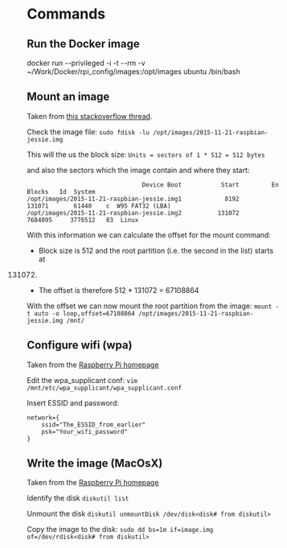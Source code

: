 # Commands

## Run the Docker image
docker run --privileged -i -t --rm -v ~/Work/Docker/rpi_config/images:/opt/images ubuntu /bin/bash

## Mount an image
Taken from [this stackoverflow thread](https://unix.stackexchange.com/questions/82314/how-to-find-the-type-of-img-file-and-mount-it).

Check the image file:
`sudo fdisk -lu /opt/images/2015-11-21-raspbian-jessie.img`

This will the us the block size:
`Units = sectors of 1 * 512 = 512 bytes`

and also the sectors which the image contain and where they start:
```
                                Device Boot           Start         En       Blocks   Id  System
/opt/images/2015-11-21-raspbian-jessie.img1            8192      131071       61440    c  W95 FAT32 (LBA)
/opt/images/2015-11-21-raspbian-jessie.img2          131072     7684095     3776512   83  Linux
```

With this information we can calculate the offset for the mount command:
- Block size is 512 and the root partition (i.e. the second in the list) starts at
131072.
- The offset is therefore 512 * 131072 = 67108864

With the offset we can now mount the root partition from the image:
`mount -t auto -o loop,offset=67108864 /opt/images/2015-11-21-raspbian-jessie.img /mnt/`

## Configure wifi (wpa)
Taken from the [Raspberry Pi homepage](https://www.raspberrypi.org/documentation/configuration/wireless/wireless-cli.md)

Edit the wpa_supplicant conf:
`vim /mnt/etc/wpa_supplicant/wpa_supplicant.conf`

Insert ESSID and password:
```
network={
    ssid="The_ESSID_from_earlier"
    psk="Your_wifi_password"
}
```

## Write the image (MacOsX)
Taken from the [Raspberry Pi homepage](https://www.raspberrypi.org/documentation/installation/installing-images/mac.md)

Identify the disk
`diskutil list`

Unmount the disk
`diskutil unmountDisk /dev/disk<disk# from diskutil>`

Copy the image to the disk:
`sudo dd bs=1m if=image.img of=/dev/rdisk<disk# from diskutil>`
